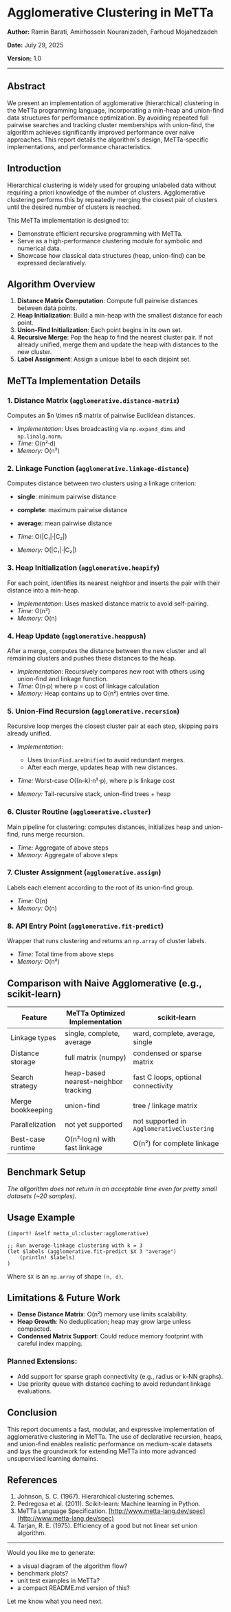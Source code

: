 # Agglomerative Clustering in MeTTa

**Author:** Ramin Barati, Amirhossein Nouranizadeh, Farhoud Mojahedzadeh

**Date:** July 29, 2025

**Version:** 1.0

---

## Abstract

We present an implementation of agglomerative (hierarchical) clustering in the MeTTa programming language, incorporating a min-heap and union-find data structures for performance optimization. By avoiding repeated full pairwise searches and tracking cluster memberships with union-find, the algorithm achieves significantly improved performance over naive approaches. This report details the algorithm's design, MeTTa-specific implementations, and performance characteristics.

## Introduction

Hierarchical clustering is widely used for grouping unlabeled data without requiring a priori knowledge of the number of clusters. Agglomerative clustering performs this by repeatedly merging the closest pair of clusters until the desired number of clusters is reached.

This MeTTa implementation is designed to:

* Demonstrate efficient recursive programming with MeTTa.
* Serve as a high-performance clustering module for symbolic and numerical data.
* Showcase how classical data structures (heap, union-find) can be expressed declaratively.

## Algorithm Overview

1. **Distance Matrix Computation**: Compute full pairwise distances between data points.
2. **Heap Initialization**: Build a min-heap with the smallest distance for each point.
3. **Union-Find Initialization**: Each point begins in its own set.
4. **Recursive Merge**: Pop the heap to find the nearest cluster pair. If not already unified, merge them and update the heap with distances to the new cluster.
5. **Label Assignment**: Assign a unique label to each disjoint set.

## MeTTa Implementation Details

### 1. **Distance Matrix** (`agglomerative.distance-matrix`)

Computes an \$n \times n\$ matrix of pairwise Euclidean distances.

* *Implementation*: Uses broadcasting via `np.expand_dims` and `np.linalg.norm`.
* *Time:* O(n²·d)
* *Memory:* O(n²)

### 2. **Linkage Function** (`agglomerative.linkage-distance`)

Computes distance between two clusters using a linkage criterion:

* **single**: minimum pairwise distance

* **complete**: maximum pairwise distance

* **average**: mean pairwise distance

* *Time:* O(|C₁|·|C₂|)

* *Memory:* O(|C₁|·|C₂|)

### 3. **Heap Initialization** (`agglomerative.heapify`)

For each point, identifies its nearest neighbor and inserts the pair with their distance into a min-heap.

* *Implementation*: Uses masked distance matrix to avoid self-pairing.
* *Time:* O(n²)
* *Memory:* O(n)

### 4. **Heap Update** (`agglomerative.heappush`)

After a merge, computes the distance between the new cluster and all remaining clusters and pushes these distances to the heap.

* *Implementation*: Recursively compares new root with others using union-find and linkage function.
* *Time:* O(n·p) where p = cost of linkage calculation
* *Memory:* Heap contains up to O(n²) entries over time.

### 5. **Union-Find Recursion** (`agglomerative.recursion`)

Recursive loop merges the closest cluster pair at each step, skipping pairs already unified.

* *Implementation*:

  * Uses `UnionFind.areUnified` to avoid redundant merges.
  * After each merge, updates heap with new distances.
* *Time:* Worst-case O((n–k)·n²·p), where p is linkage cost
* *Memory:* Tail-recursive stack, union-find trees + heap

### 6. **Cluster Routine** (`agglomerative.cluster`)

Main pipeline for clustering: computes distances, initializes heap and union-find, runs merge recursion.

* *Time:* Aggregate of above steps
* *Memory:* Aggregate of above steps

### 7. **Cluster Assignment** (`agglomerative.assign`)

Labels each element according to the root of its union-find group.

* *Time:* O(n)
* *Memory:* O(n)

### 8. **API Entry Point** (`agglomerative.fit-predict`)

Wrapper that runs clustering and returns an `np.array` of cluster labels.

* *Time:* Total time from above steps
* *Memory:* O(n²)

## Comparison with Naive Agglomerative (e.g., scikit-learn)

| Feature           | MeTTa Optimized Implementation       | scikit‑learn                               |
| ----------------- | ------------------------------------ | ------------------------------------------ |
| Linkage types     | single, complete, average            | ward, complete, average, single            |
| Distance storage  | full matrix (numpy)                  | condensed or sparse matrix                 |
| Search strategy   | heap-based nearest-neighbor tracking | fast C loops, optional connectivity        |
| Merge bookkeeping | union-find                           | tree / linkage matrix                      |
| Parallelization   | not yet supported                    | not supported in `AgglomerativeClustering` |
| Best-case runtime | O(n²·log n) with fast linkage        | O(n²) for complete linkage                 |

## Benchmark Setup
*The allgorithm does not return in an acceptable time even for pretty small datasets (~20 samples).*


## Usage Example

```metta
(import! &self metta_ul:cluster:agglomerative)

;; Run average-linkage clustering with k = 3
(let $labels (agglomerative.fit-predict $X 3 "average")
    (println! $labels)
)
```

Where `$X` is an `np.array` of shape `(n, d)`.

## Limitations & Future Work

* **Dense Distance Matrix**: O(n²) memory use limits scalability.
* **Heap Growth**: No deduplication; heap may grow large unless compacted.
* **Condensed Matrix Support**: Could reduce memory footprint with careful index mapping.

### Planned Extensions:

* Add support for sparse graph connectivity (e.g., radius or k-NN graphs).
* Use priority queue with distance caching to avoid redundant linkage evaluations.

## Conclusion

This report documents a fast, modular, and expressive implementation of agglomerative clustering in MeTTa. The use of declarative recursion, heaps, and union-find enables realistic performance on medium-scale datasets and lays the groundwork for extending MeTTa into more advanced unsupervised learning domains.

## References

1. Johnson, S. C. (1967). Hierarchical clustering schemes.
2. Pedregosa et al. (2011). Scikit-learn: Machine learning in Python.
3. MeTTa Language Specification. [http://www.metta-lang.dev/spec](http://www.metta-lang.dev/spec)
4. Tarjan, R. E. (1975). Efficiency of a good but not linear set union algorithm.

---

Would you like me to generate:

* a visual diagram of the algorithm flow?
* benchmark plots?
* unit test examples in MeTTa?
* a compact README.md version of this?

Let me know what you need next.
